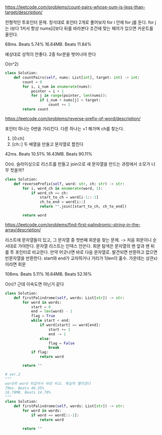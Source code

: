 https://leetcode.com/problems/count-pairs-whose-sum-is-less-than-target/description/

전형적인 투포인터 문제. 정석대로 포인터 2개로 풀어보자
for i 안에 for j를 둔다. for j는 i보다 1커서 항상 nums[i]보다 뒤를 바라본다
조건에 맞는 페어가 있으면 카운트를 올린다.

68ms. Beats 5.74%
16.64MB. Beats 11.84%

예상대로 성적이 안좋다. 2중 for문을 벗어나야 한다

O(n^2)

```python
class Solution:
    def countPairs(self, nums: List[int], target: int) -> int:
        count = 0
        for i, i_num in enumerate(nums):
            pointer = i + 1
            for j in range(pointer, len(nums)):
                if i_num + nums[j] < target:
                    count += 1
        return count
```

https://leetcode.com/problems/reverse-prefix-of-word/description/

포인터 하나는 0번을 가리킨다. 다른 하나는 +1 해가며 ch를 찾는다.
1. [0:ch]
2. [ch::]
두 배열을 만들고 문자열로 합친다

42ms. Beats 10.51%
16.43MB. Beats 90.11%

O(n). 슬라이싱으로 리스트를 만들고 join으로 새 문자열을 만드는 과정에서 소모가 너무 컷을까?

```python
class Solution:
    def reversePrefix(self, word: str, ch: str) -> str:
        for i, word_ch in enumerate(word, 1):
            if word_ch == ch:
                start_to_ch = word[i-1::-1]
                ch_to_end = word[i::]
                return "".join([start_to_ch, ch_to_end])

        return word
```


https://leetcode.com/problems/find-first-palindromic-string-in-the-array/description/

리스트에 문자열들이 있고, 그 문자열 중 첫번째 회문을 찾는 문제. -> 처음 회문이니 순서대로 가야한다.
문자열 리스트는 인덱스 안쓴다.
회문 탐색은 문자열의 맨 앞과 맨 뒤를 투 포인터로 비교한다. 만약 어긋나면 바로 다음 문자열로.
발견되면 반환하고 없으면 빈문자열을 반환한다.
start와 end가 교차하거나 거리가 1(len이 홀수. 가운데는 상관x)이라면 회문

108ms. Beats 5.11%
16.64MB. Beats 52.16%

O(n)? 근데 이속도면 아닌거 같다

```python
class Solution:
    def firstPalindrome(self, words: List[str]) -> str:
        for word in words:
            start = 0
            end = len(word) - 1
            flag = True
            while start < end:
                if word[start] == word[end]:
                    start += 1
                    end -= 1
                else:
                    flag = False
                    break
            if flag:
                return word

        return ""

# ver.2
"""
word와 word 뒤집어서 바로 비교. 확실히 빨라졌다
79ms. Beats 46.55%
16.70MB. Beats 14.70%
"""
class Solution:
    def firstPalindrome(self, words: List[str]) -> str:
        for word in words:
            if word == word[::-1]:
                return word

        return ""
```
